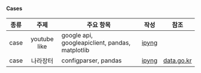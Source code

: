 #### Cases
|종류| 주제 | 주요 항목 | 작성 | 참조 |
| :---: | :---: | --- |  --- | :---: |
| case | youtube like | google api, googleapiclient, pandas, matplotlib | [ipyng](./cases/youtube_channel_viewcounts_analyst.ipynb) | |
| case | 나라장터 | configparser, pandas | [ipyng](./cases/pps_api.ipynb) | [data.go.kr](https://www.data.go.kr/) |

